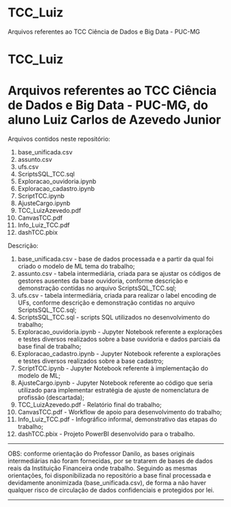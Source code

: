 # TCC_Luiz
Arquivos referentes ao TCC Ciência de Dados e Big Data - PUC-MG


# TCC_Luiz
Arquivos referentes ao TCC Ciência de Dados e Big Data - PUC-MG, do aluno Luiz Carlos de Azevedo Junior
=======================================================================================================
Arquivos contidos neste repositório:

1) base_unificada.csv
2) assunto.csv
3) ufs.csv
4) ScriptsSQL_TCC.sql
5) Exploracao_ouvidoria.ipynb
6) Exploracao_cadastro.ipynb
7) ScriptTCC.ipynb
8) AjusteCargo.ipynb
9) TCC_LuizAzevedo.pdf
10) CanvasTCC.pdf
11) Info_Luiz_TCC.pdf
12) dashTCC.pbix


Descrição:

1) base_unificada.csv - base de dados processada e a partir da qual foi criado o modelo de ML tema do trabalho;
2) assunto.csv - tabela intermediária, criada para se ajustar os códigos de gestores ausentes da base ouvidoria, conforme descrição e demonstração contidas no arquivo ScriptsSQL_TCC.sql;
3) ufs.csv - tabela intermediária, criada para realizar o label encoding de UFs, conforme descrição e demonstração contidas no arquivo ScriptsSQL_TCC.sql;
4) ScriptsSQL_TCC.sql - scripts SQL utilizados no desenvolvimento do trabalho;
5) Exploracao_ouvidoria.ipynb - Jupyter Notebook referente a explorações e testes diversos realizados sobre a base ouvidoria e dados parciais da base final de trabalho;
6) Exploracao_cadastro.ipynb - Jupyter Notebook referente a explorações e testes diversos realizados sobre a base cadastro;
7) ScriptTCC.ipynb - Jupyter Notebook referente à implementação do modelo de ML;
8) AjusteCargo.ipynb - Jupyter Notebook referente ao código que seria utilizado para implementar estratégia de ajuste de nomenclatura de profissão (descartada);
9) TCC_LuizAzevedo.pdf - Relatório final do trabalho;
10) CanvasTCC.pdf - Workflow de apoio para desenvolvimento do trabalho;
11) Info_Luiz_TCC.pdf - Infográfico informal, demonstrativo das etapas do trabalho;
12) dashTCC.pbix - Projeto PowerBI desenvolvido para o trabalho.

****************************************************************************************************************************************************************************
OBS: conforme orientação do Professor Danilo, as bases originais intermediárias não foram fornecidas, por se tratarem de bases de dados reais da Instituição Financeira onde trabalho. Seguindo as mesmas orientações, foi disponibilizada no repositório a base final processada e devidamente anonimizada (base_unificada.csv), de forma a não haver qualquer risco de circulação de dados confidenciais e protegidos por lei.
****************************************************************************************************************************************************************************
